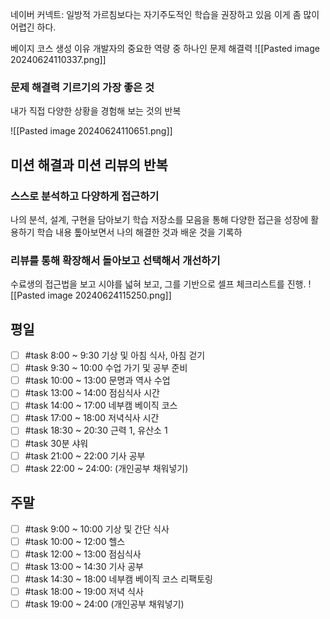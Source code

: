 네이버 커넥트: 일방적 가르침보다는 자기주도적인 학습을 권장하고 있음
이게 좀 많이 어렵긴 하다.

베이지 코스 생성 이유
개발자의 중요한 역량 중 하나인 문제 해결력
![[Pasted image 20240624110337.png]]

### 문제 해결력 기르기의 가장 좋은 것
내가 직접 다양한 상황을 경험해 보는 것의 반복

![[Pasted image 20240624110651.png]]

## 미션 해결과 미션 리뷰의 반복

### 스스로 분석하고 다양하게 접근하기

나의 분석, 설계, 구현을 담아보기
학습 저장소를 모음을 통해 다양한 접근을 성장에 활용하기
학습 내용 톺아보면서 나의 해결한 것과 배운 것을 기록하

### 리뷰를 통해 확장해서 돌아보고 선택해서 개선하기

수료생의 접근법을 보고 시야를 넓혀 보고, 그를 기반으로 셀프 체크리스트를 진행.
![[Pasted image 20240624115250.png]]


## 평일

- [ ] #task 8:00 ~ 9:30 기상 및 아침 식사, 아침 걷기
- [ ] #task 9:30 ~ 10:00 수업 가기 및 공부 준비
- [ ] #task 10:00 ~ 13:00 문명과 역사 수업
- [ ] #task 13:00 ~ 14:00 점심식사 시간
- [ ] #task 14:00 ~ 17:00 네부캠 베이직 코스
- [ ] #task 17:00 ~ 18:00 저녁식사 시간
- [ ] #task 18:30 ~ 20:30 근력 1, 유산소 1
- [ ] #task 30분 샤워
- [ ] #task 21:00 ~ 22:00 기사 공부
- [ ] #task 22:00 ~ 24:00: (개인공부 채워넣기)

## 주말

- [ ] #task 9:00 ~ 10:00 기상 및 간단 식사
- [ ] #task 10:00 ~ 12:00 헬스
- [ ] #task 12:00 ~ 13:00 점심식사
- [ ] #task 13:00 ~ 14:30 기사 공부
- [ ] #task 14:30 ~ 18:00 네부캠 베이직 코스 리팩토링
- [ ] #task 18:00 ~ 19:00 저녁 식사
- [ ] #task 19:00 ~ 24:00 (개인공부 채워넣기)